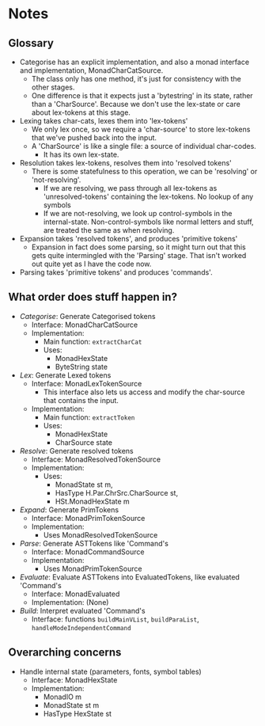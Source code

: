 # Notes

## Glossary

- Categorise has an explicit implementation, and also a monad interface and implementation, MonadCharCatSource.
  - The class only has one method, it's just for consistency with the other stages.
  - One difference is that it expects just a 'bytestring' in its state, rather than a 'CharSource'. Because we don't use the lex-state or care about lex-tokens at this stage.
- Lexing takes char-cats, lexes them into 'lex-tokens'
  - We only lex once, so we require a 'char-source' to store lex-tokens that we've pushed back into the input.
  - A 'CharSource' is like a single file: a source of individual char-codes.
    - It has its own lex-state.
- Resolution takes lex-tokens, resolves them into 'resolved tokens'
  - There is some statefulness to this operation, we can be 'resolving' or 'not-resolving'.
    - If we are resolving, we pass through all lex-tokens as 'unresolved-tokens' containing the lex-tokens. No lookup of any symbols
    - If we are not-resolving, we look up control-symbols in the internal-state. Non-control-symbols like normal letters and stuff, are treated the same as when resolving.
- Expansion takes 'resolved tokens', and produces 'primitive tokens'
  - Expansion in fact does some parsing, so it might turn out that this gets quite intermingled with the 'Parsing' stage. That isn't worked out quite yet as I have the code now.
- Parsing takes 'primitive tokens' and produces 'commands'.

## What order does stuff happen in?

- *Categorise*: Generate Categorised tokens
  - Interface: MonadCharCatSource
  - Implementation:
    - Main function: `extractCharCat`
    - Uses:
      - MonadHexState
      - ByteString state
- *Lex*: Generate Lexed tokens
  - Interface: MonadLexTokenSource
    - This interface also lets us access and modify the char-source that contains the input.
  - Implementation:
    - Main function: `extractToken`
    - Uses:
      - MonadHexState
      - CharSource state
- *Resolve*: Generate resolved tokens
  - Interface: MonadResolvedTokenSource
  - Implementation:
    - Uses:
      - MonadState st m,
      - HasType H.Par.ChrSrc.CharSource st,
      - HSt.MonadHexState m
- *Expand*: Generate PrimTokens
  - Interface: MonadPrimTokenSource
  - Implementation:
    - Uses MonadResolvedTokenSource
- *Parse*: Generate ASTTokens like 'Command's
  - Interface: MonadCommandSource
  - Implementation:
    - Uses MonadPrimTokenSource
- *Evaluate*: Evaluate ASTTokens into EvaluatedTokens, like evaluated 'Command's
  - Interface: MonadEvaluated
  - Implementation: (None)
- *Build*: Interpret evaluated 'Command's
  - Interface: functions `buildMainVList`, `buildParaList`, `handleModeIndependentCommand`

## Overarching concerns

- Handle internal state (parameters, fonts, symbol tables)
  - Interface: MonadHexState
  - Implementation:
    - MonadIO m
    - MonadState st m
    - HasType HexState st

